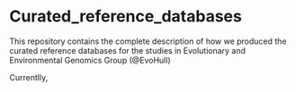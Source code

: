 # Curated_reference_databases

This repository contains the complete description of how we produced the curated reference databases for the studies in Evolutionary and Environmental Genomics Group (@EvoHull)

Currentlly, 
